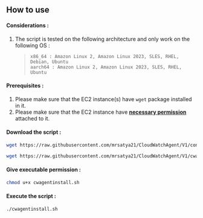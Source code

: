## How to use

#### Considerations :

1. The script is tested on the following architecture and only work on the following OS : 

    > ```
    > x86_64 : Amazon Linux 2, Amazon Linux 2023, SLES, RHEL, Debian, Ubuntu
    > aarch64 : Amazon Linux 2, Amazon Linux 2023, SLES, RHEL, Ubuntu
    > ``` 

#### Prerequisites :

1. Please make sure that the EC2 instance(s) have `wget` package installed in it. 
2. Please make sure that the EC2 instance have **[necessary permission](https://docs.aws.amazon.com/AmazonCloudWatch/latest/monitoring/create-iam-roles-for-cloudwatch-agent-commandline.html)** attached to it.

#### Download the script :

```sh 
wget https://raw.githubusercontent.com/mrsatya21/CloudWatchAgent/V1/configuration.sh

wget https://raw.githubusercontent.com/mrsatya21/CloudWatchAgent/V1/cwagentinstall.sh
```

#### Give executable permission :

```sh
chmod u+x cwagentinstall.sh
```

#### Execute the script :

```sh
./cwagentinstall.sh
```

